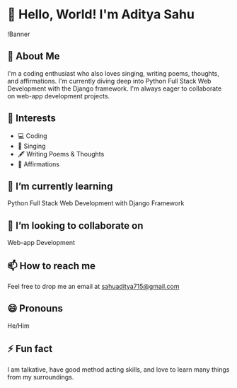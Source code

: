 # 👋 Hello, World! I'm Aditya Sahu

!Banner <!-- You can replace this with your own banner -->

## 🚀 About Me

I'm a coding enthusiast who also loves singing, writing poems, thoughts, and affirmations. I'm currently diving deep into Python Full Stack Web Development with the Django framework. I'm always eager to collaborate on web-app development projects.

## 🎯 Interests

- 💻 Coding
- 🎵 Singing
- 🖋️ Writing Poems & Thoughts
- 🌱 Affirmations

## 🌱 I’m currently learning 

Python Full Stack Web Development with Django Framework

## 💞️ I’m looking to collaborate on 

Web-app Development

## 📫 How to reach me 

Feel free to drop me an email at sahuaditya715@gmail.com

## 😄 Pronouns

He/Him

## ⚡ Fun fact 

I am talkative, have good method acting skills, and love to learn many things from my surroundings.
